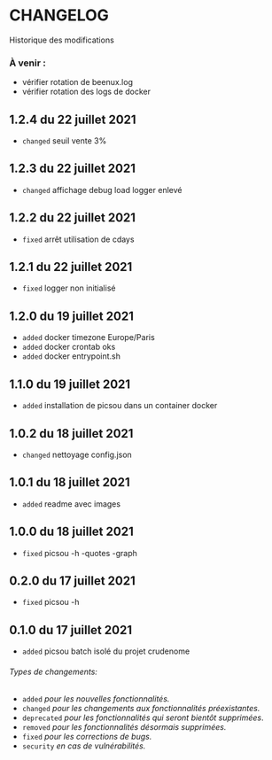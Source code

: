 # CHANGELOG

Historique des modifications

### À venir :
- vérifier rotation de beenux.log
- vérifier rotation des logs de docker

1.2.4 du 22 juillet 2021
----------------------
- `changed` seuil vente 3%

1.2.3 du 22 juillet 2021
----------------------
- `changed` affichage debug load logger enlevé

1.2.2 du 22 juillet 2021
----------------------
- `fixed` arrêt utilisation de cdays

1.2.1 du 22 juillet 2021
----------------------
- `fixed` logger non initialisé

1.2.0 du 19 juillet 2021
----------------------
- `added` docker timezone Europe/Paris
- `added` docker crontab oks
- `added` docker entrypoint.sh

1.1.0 du 19 juillet 2021
----------------------
- `added` installation de picsou dans un container docker

1.0.2 du 18 juillet 2021
----------------------
- `changed` nettoyage config.json

1.0.1 du 18 juillet 2021
----------------------
- `added` readme avec images

1.0.0 du 18 juillet 2021
----------------------
- `fixed` picsou -h -quotes -graph

0.2.0 du 17 juillet 2021
----------------------
- `fixed` picsou -h 

0.1.0 du 17 juillet 2021
----------------------
- `added` picsou batch isolé du projet crudenome

###### Types de changements:
- `added` *pour les nouvelles fonctionnalités.*  
- `changed` *pour les changements aux fonctionnalités préexistantes.*  
- `deprecated` *pour les fonctionnalités qui seront bientôt supprimées*.  
- `removed` *pour les fonctionnalités désormais supprimées.*  
- `fixed` *pour les corrections de bugs.*  
- `security` *en cas de vulnérabilités.*  
